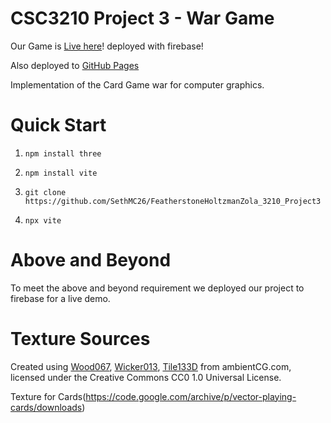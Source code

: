 # CSC3210 Project 3 - War Game

Our Game is [Live here](https://test-453b3.web.app/)! deployed with firebase! 

Also deployed to [GitHub Pages](https://sethmc26.github.io/FeatherstoneHoltzmanZola_3210_Project3/)

Implementation of the Card Game war for computer graphics. 

# Quick Start 
1. `npm install three`
2. `npm install vite`
1. `git clone https://github.com/SethMC26/FeatherstoneHoltzmanZola_3210_Project3`

2. `npx vite`

# Above and Beyond
To meet the above and beyond requirement we deployed our project to firebase for a live demo. 

# Texture Sources
Created using [Wood067](https://ambientcg.com/view?id=Wood067), [Wicker013](ambientCG.com/a/Wicker013), [Tile133D](https://ambientcg.com/view?id=Tiles133D) from ambientCG.com,
licensed under the Creative Commons CC0 1.0 Universal License.


Texture for Cards(https://code.google.com/archive/p/vector-playing-cards/downloads)
